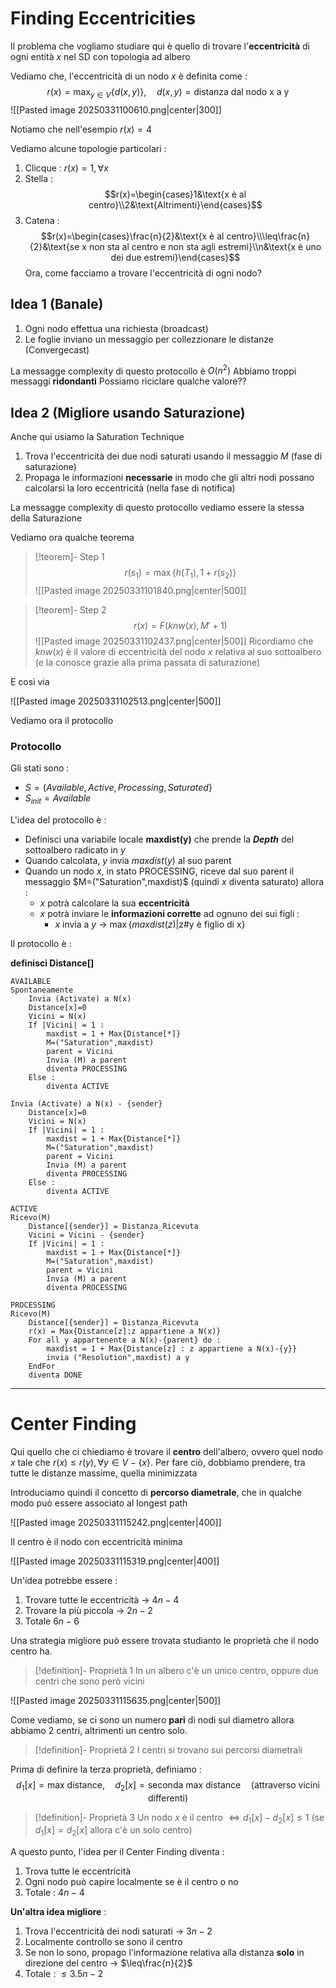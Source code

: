 # Finding Eccentricities

Il problema che vogliamo studiare qui è quello di trovare l'**eccentricità** di ogni entità $x$ nel SD con topologia ad albero

Vediamo che, l'eccentricità di un nodo $x$ è definita come : 
$$r(x)=\max_{y\in V}\{d(x,y)\},\quad d(x,y)=\text{distanza dal nodo x a y}$$
![[Pasted image 20250331100610.png|center|300]]

Notiamo che nell'esempio $r(x)=4$

Vediamo alcune topologie particolari : 
1. Clicque : $r(x)=1,\forall x$
2. Stella : $$r(x)=\begin{cases}1&\text{x è al centro}\\2&\text{Altrimenti}\end{cases}$$
3. Catena : $$r(x)=\begin{cases}\frac{n}{2}&\text{x è  al centro}\\\leq\frac{n}{2}&\text{se x non sta al centro e non sta agli estremi}\\n&\text{x è uno dei due estremi}\end{cases}$$
Ora, come facciamo a trovare l'eccentricità di ogni nodo?

## Idea 1 (Banale)

1. Ogni nodo effettua una richiesta (broadcast)
2. Le foglie inviano un messaggio per collezzionare le distanze (Convergecast)

La messagge complexity di questo protocollo è  $O(n^2)$
Abbiamo troppi messaggi **ridondanti**
Possiamo riciclare qualche valore??

## Idea 2 (Migliore usando Saturazione)

Anche qui usiamo la Saturation Technique
1. Trova l'eccentricità dei due nodi saturati usando il messaggio $M$ (fase di saturazione)
2. Propaga le informazioni **necessarie** in modo che gli altri nodi possano calcolarsi la loro eccentricità (nella fase di notifica)

La messagge complexity di questo protocollo vediamo essere la stessa della Saturazione

Vediamo ora qualche teorema

>[!teorem]- Step 1
>$$r(s_1)=\max\{h(T_1),1+r(s_2)\}$$
>![[Pasted image 20250331101840.png|center|500]]

>[!teorem]- Step 2
>$$r(x)=F(knw(x),M'+1)$$
>![[Pasted image 20250331102437.png|center|500]]
>Ricordiamo che $knw(x)$ è il valore di eccentricità del nodo $x$ relativa al suo sottoalbero (e la conosce grazie alla prima passata di saturazione)

E così via

![[Pasted image 20250331102513.png|center|500]]

Vediamo ora il protocollo
### Protocollo

Gli stati sono : 
- $S=\{Available, Active, Processing, Saturated\}$
- $S_{init}=Available$

L'idea del protocollo è : 
- Definisci una variabile locale **maxdist(y)** che prende la ***Depth*** del sottoalbero radicato in $y$
- Quando calcolata, $y$ invia $maxdist(y)$ al suo parent
- Quando un nodo $x$, in stato PROCESSING, riceve dal suo parent il messaggio $M=("Saturation",maxdist)$ (quindi $x$ diventa saturato) allora :
	- $x$ potrà calcolare la sua **eccentricità**
	- $x$ potrà inviare le **informazioni corrette** ad ognuno dei sui figli :
		- $x$ invia a $y$ -> $\max\{maxdist(z)|\text{z\#y è figlio di x}\}$ 

Il protocollo è : 

**definisci Distance[]**  

```
AVAILABLE
Spontaneamente
	Invia (Activate) a N(x)
	Distance[x]=0
	Vicini = N(x)
	If |Vicini| = 1 :
		maxdist = 1 + Max{Distance[*]}
		M=("Saturation",maxdist)
		parent = Vicini
		Invia (M) a parent
		diventa PROCESSING
	Else : 
		diventa ACTIVE

Invia (Activate) a N(x) - {sender}
	Distance[x]=0
	Vicini = N(x)
	If |Vicini| = 1 :
		maxdist = 1 + Max{Distance[*]}
		M=("Saturation",maxdist)
		parent = Vicini
		Invia (M) a parent
		diventa PROCESSING
	Else : 
		diventa ACTIVE
```

```
ACTIVE
Ricevo(M)
	Distance[{sender}] = Distanza_Ricevuta
	Vicini = Vicini - {sender}
	If |Vicini| = 1 :
		maxdist = 1 + Max{Distance[*]}
		M=("Saturation",maxdist)
		parent = Vicini
		Invia (M) a parent
		diventa PROCESSING
```

```
PROCESSING
Ricevo(M)
	Distance[{sender}] = Distanza_Ricevuta
	r(x) = Max{Distance[z]:z appartiene a N(x)}
	For all y appartenente a N(x)-{parent} do :
		maxdist = 1 + Max{Distance[z] : z appartiene a N(x)-{y}}
		invia ("Resolution",maxdist) a y
	EndFor
	diventa DONE
```

---
# Center Finding

Qui quello che ci chiediamo è trovare il **centro** dell'albero, ovvero quel nodo $x$ tale che $r(x)\leq r(y),\forall y\in V-\{x\}$. Per fare ciò, dobbiamo prendere, tra tutte le distanze massime, quella minimizzata

Introduciamo quindi il concetto di **percorso diametrale**, che in qualche modo può essere associato al longest path

![[Pasted image 20250331115242.png|center|400]]

Il centro è il nodo con eccentricità minima

![[Pasted image 20250331115319.png|center|400]]

Un'idea potrebbe essere : 
1. Trovare tutte le eccentricità -> $4n-4$
2. Trovare la più piccola -> $2n-2$
3. Totale $6n-6$

Una strategia migliore può essere trovata studianto le proprietà che il nodo centro ha.

>[!definition]- Proprietà 1
>In un albero c'è un unico centro, oppure due centri che sono però vicini

![[Pasted image 20250331115635.png|center|500]]

Come vediamo, se ci sono un numero **pari** di nodi sul diametro allora abbiamo 2 centri, altrimenti un centro solo.

>[!definition]- Proprietà 2
>I centri si trovano sui percorsi diametrali

Prima di definire la terza proprietà, definiamo : $$d_1[x]=\text{max distance},\quad d_2[x]=\text{seconda max distance}\quad\text{(attraverso vicini differenti)}$$
>[!definition]- Proprietà 3
>Un nodo $x$ è il centro $\iff d_1[x]-d_2[x]\leq1$
>(se $d_1[x]=d_2[x]$ allora c'è un solo centro)

A questo punto, l'idea per il Center Finding diventa : 
1. Trova tutte le eccentricità
2. Ogni nodo può capire localmente se è il centro o no
3. Totale : $4n-4$

**Un'altra idea migliore** : 
1. Trova l'eccentricità dei nodi saturati -> $3n-2$
2. Localmente controllo se sono il centro
3. Se non lo sono, propago l'informazione relativa alla distanza **solo** in direzione del centro -> $\leq\frac{n}{2}$
4. Totale : $\leq 3.5n-2$

